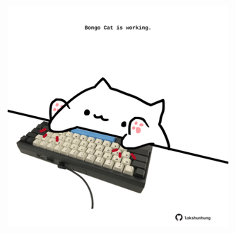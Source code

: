 <!-- built at 15/07/2022, 07:01:02 UTC -->
<p align="center">
  <img width="500" height="500" src="./ReadmeImage.svg">
</p>
